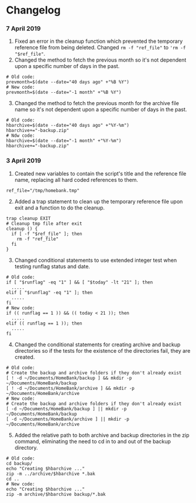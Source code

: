# Changelog
### 7 April 2019
1. Fixed an error in the cleanup function which prevented the temporary reference file from being deleted. Changed `rm -f "ref_file"` to `'rm -f "$ref_file"`.
2. Changed the method to fetch the previous month so it's not dependent upon a specific number of days in the past.
```
# Old code:
prevmonth=$(date --date="40 days ago" +"%B %Y")
# New code:
prevmonth=$(date --date="-1 month" +"%B %Y")
```
3. Changed the method to fetch the previous month for the archive file name so it's not dependent upon a specific number of days in the past.
```
# Old code:
hbarchive=$(date --date="40 days ago" +"%Y-%m")
hbarchive+="-backup.zip"
# Ndw code:
hbarchive=$(date --date="-1 month" +"%Y-%m")
hbarchive+="-backup.zip"
```

### 3 April 2019
1. Created new variables to contain the script's title and the reference file name, replacing all hard coded references to them.
```
ref_file="/tmp/homebank.tmp"
```
2. Added a trap statement to clean up the temporary reference file upon exit and a function to do the cleanup.
```
trap cleanup EXIT
# Cleanup tmp file after exit
cleanup () {
  if [ -f "$ref_file" ]; then
    rm -f "ref_file"
  fi
}
```
3. Changed conditional statements to use extended integer test when testing runflag status and date.
```
# Old code:
if [ "$runflag" -eq "1" ] && [ "$today" -lt "21" ]; then
  .....
elif [ "$runflag" -eq "1" ]; then
  .....
fi
# New code:
if (( runflag == 1 )) && (( today < 21 )); then
  .....
elif (( runflag == 1 )); then
  .....
fi
```
4. Changed the conditional statements for creating archive and backup directories so if the tests for the existence of the directories fail, they are created.
```
# Old code:
# Create the backup and archive folders if they don't already exist
[ ! -d ~/Documents/HomeBank/backup ] && mkdir -p ~/Documents/HomeBank/backup
[ ! -d ~/Documents/HomeBank/archive ] && mkdir -p ~/Documents/HomeBank/archive
# New code:
# Create the backup and archive folders if they don't already exist
[ -d ~/Documents/HomeBank/backup ] || mkdir -p ~/Documents/HomeBank/backup
[ -d ~/Documents/HomeBank/archive ] || mkdir -p ~/Documents/HomeBank/archive
```

5. Added the relative path to both archive and backup directories in the zip command, eliminating the need to cd in to and out of the backup directory.
```
# Old code:
cd backup/
echo "Creating $hbarchive ..."
zip -m ../archive/$hbarchive *.bak
cd ..
# New code:
echo "Creating $hbarchive ..."
zip -m archive/$hbarchive backup/*.bak
```

